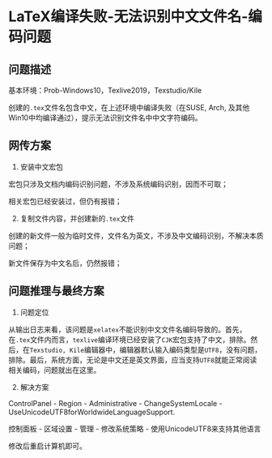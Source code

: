 # LaTeX编译失败-无法识别中文文件名-编码问题

## 问题描述

基本环境：Prob-Windows10，Texlive2019，Texstudio/Kile

创建的`.tex`文件名包含中文，在上述环境中编译失败（在SUSE, Arch, 及其他 Win10中均编译通过），提示无法识别文件名中中文字符编码。

## 网传方案

1. 安装中文宏包

宏包只涉及文档内编码识别问题，不涉及系统编码识别，因而不可取；

相关宏包已经安装过，但仍有报错；

2. 复制文件内容，并创建新的`.tex`文件

创建的新文件一般为临时文件，文件名为英文，不涉及中文编码识别，不解决本质问题；

新文件保存为中文名后，仍然报错；

## 问题推理与最终方案

1. 问题定位

从输出日志来看，该问题是`xelatex`不能识别中文文件名编码导致的。首先，在`.tex`文件内而言，`texlive`编译环境已经安装了`CJK`宏包支持了中文，排除。然后，在`Texstudio, Kile`编辑器中，编辑器默认输入编码类型是`UTF8`，没有问题，排除。最后，系统方面，无论是中文还是英文界面，应当支持`UTF8`就能正常阅读相关编码，问题就出在这里。

2. 解决方案

ControlPanel - Region - Administrative - ChangeSystemLocale - UseUnicodeUTF8forWorldwideLanguageSupport.

控制面板 - 区域设置 - 管理 - 修改系统策略 - 使用UnicodeUTF8来支持其他语言

修改后重启计算机即可。
